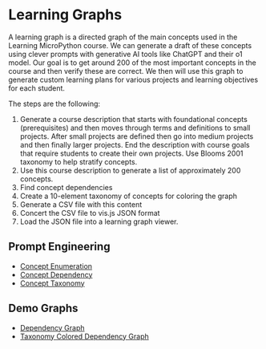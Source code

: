 # Learning Graphs

A learning graph is a directed graph of the 
main concepts used in the Learning MicroPython
course.  We can generate a draft of these
concepts using clever prompts with generative
AI tools like ChatGPT and their o1 model.  Our
goal is to get around 200 of the most important
concepts in the course and then verify these
are correct.  We then will use this graph to
generate custom learning plans for various projects
and learning objectives for each student. 

The steps are the following:

1. Generate a course description that starts with foundational concepts (prerequisites)
and then moves through terms and definitions to small projects.  After small
projects are defined then go into medium projects and then finally larger projects.
End the description with course goals that require students to create their own projects.
Use Blooms 2001 taxonomy to help stratify concepts.
2. Use this course description to generate a list of approximately 200 concepts.
3. Find concept dependencies
4. Create a 10-element taxonomy of concepts for coloring the graph
5. Generate a CSV file with this content
6. Concert the CSV file to vis.js JSON format
7. Load the JSON file into a learning graph viewer.


## Prompt Engineering

* [Concept Enumeration](concept-enumeration.md)
* [Concept Dependency](concept-dependency.md)
* [Concept Taxonomy](concept-taxonomy.md)

## Demo Graphs

* [Dependency Graph](./graph/dep-graph.html)
* [Taxonomy Colored Dependency Graph](./graph/category-colors.html)